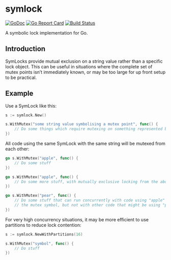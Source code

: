 # symlock

[![GoDoc](https://godoc.org/github.com/mandykoh/symlock?status.svg)](https://godoc.org/github.com/mandykoh/symlock)
[![Go Report Card](https://goreportcard.com/badge/github.com/mandykoh/symlock)](https://goreportcard.com/report/github.com/mandykoh/symlock)
[![Build Status](https://travis-ci.org/mandykoh/symlock.svg?branch=master)](https://travis-ci.org/mandykoh/symlock)

A symbolic lock implementation for Go.

## Introduction

SymLocks provide mutual exclusion on a string value rather than a specific lock object. This can be useful in situations where the complete set of mutex points isn’t immediately known, or may be too large for up front setup to be practical.


## Example

Use a SymLock like this:

```go
s := symlock.New()

s.WithMutex("some string value symbolising a mutex point", func() {
    // Do some things which require mutexing on something represented by the provided string
})
```

All code using the same SymLock with the same string will be mutexed from each other:

```go
go s.WithMutex("apple", func() {
    // Do some stuff
})

go s.WithMutex("apple", func() {
    // Do some more stuff, with mutually exclusive locking from the above
})

go s.WithMutex("pear", func() {
    // Do some stuff that can run concurrently with code using "apple" as
    // the mutex symbol, but not with other code that might be using "pear"
})
```

For very high concurrency situations, it may be more efficient to use partitions to reduce lock contention:

```go
s := symlock.NewWithPartitions(16)

s.WithMutex("symbol", func() {
	// Do stuff
})
```

